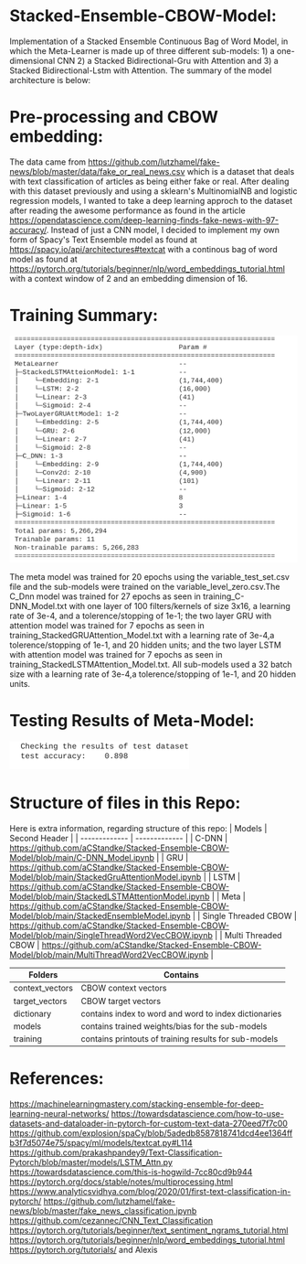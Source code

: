# Stacked-Ensemble-CBOW-Model:
Implementation of a Stacked Ensemble Continuous Bag of Word Model, in which the Meta-Learner is made up of three different sub-models: 1) a one-dimensional CNN  2) a Stacked Bidirectional-Gru with Attention and 3) a Stacked Bidirectional-Lstm with Attention. The summary of the model architecture is below: 

# Pre-processing and CBOW embedding:
The data came from https://github.com/lutzhamel/fake-news/blob/master/data/fake_or_real_news.csv which is a dataset that deals with text classification of articles as being either fake or real. After dealing with this dataset previously and using a sklearn's MultinomialNB  and logistic regression models, I wanted to take a deep learning approch to the dataset after reading the awesome performance as found in the article https://opendatascience.com/deep-learning-finds-fake-news-with-97-accuracy/. Instead of just a CNN model, I decided to implement my own form of  Spacy's Text Ensemble model as found at  https://spacy.io/api/architectures#textcat with a continous bag of word model as found at https://pytorch.org/tutorials/beginner/nlp/word_embeddings_tutorial.html with a context window of 2 and an embedding dimension of 16.  

# Training Summary:
![summary](summary.png)

The meta model was trained for 20 epochs using the variable_test_set.csv file and the sub-models were trained on the variable_level_zero.csv.The C_Dnn model was trained for 27 epochs as seen in training_C-DNN_Model.txt with one layer of 100 filters/kernels of size 3x16, a learning rate of 3e-4, and a tolerence/stopping of 1e-1; the two layer GRU with attention model was trained for 7 epochs as seen in training_StackedGRUAttention_Model.txt with a learning rate of 3e-4,a tolerence/stopping of 1e-1, and 20 hidden units; and the two layer LSTM with attention model was trained for 7 epochs as seen in training_StackedLSTMAttention_Model.txt. All sub-models used a 32 batch size with a learning rate of 3e-4,a tolerence/stopping of 1e-1, and 20 hidden units.

# Testing Results of Meta-Model:
![testing](test_results.png)

# Structure of files in this Repo:
Here is extra information, regarding  structure of this repo:
| Models        | Second Header |
| ------------- | ------------- |
| C-DNN         | https://github.com/aCStandke/Stacked-Ensemble-CBOW-Model/blob/main/C-DNN_Model.ipynb |
|  GRU          |  https://github.com/aCStandke/Stacked-Ensemble-CBOW-Model/blob/main/StackedGruAttentionModel.ipynb |
|  LSTM         | https://github.com/aCStandke/Stacked-Ensemble-CBOW-Model/blob/main/StackedLSTMAttentionModel.ipynb  |
|  Meta         |  https://github.com/aCStandke/Stacked-Ensemble-CBOW-Model/blob/main/StackedEnsembleModel.ipynb |
| Single Threaded CBOW  | https://github.com/aCStandke/Stacked-Ensemble-CBOW-Model/blob/main/SingleThreadWord2VecCBOW.ipynb  |
| Multi Threaded CBOW  | https://github.com/aCStandke/Stacked-Ensemble-CBOW-Model/blob/main/MultiThreadWord2VecCBOW.ipynb  |


| Folders       |  Contains     |
| ------------- | ------------- |
| context_vectors | CBOW  context vectors |
| target_vectors  | CBOW target vectors  |
| dictionary      | contains index to word and word to index dictionaries |
| models          | contains trained weights/bias for the sub-models |
| training        | contains printouts of training results for sub-models  |


# References:
https://machinelearningmastery.com/stacking-ensemble-for-deep-learning-neural-networks/
https://towardsdatascience.com/how-to-use-datasets-and-dataloader-in-pytorch-for-custom-text-data-270eed7f7c00
https://github.com/explosion/spaCy/blob/5adedb8587818741dcd4ee1364ffb3f7d5074e75/spacy/ml/models/textcat.py#L114
https://github.com/prakashpandey9/Text-Classification-Pytorch/blob/master/models/LSTM_Attn.py
https://towardsdatascience.com/this-is-hogwild-7cc80cd9b944
https://pytorch.org/docs/stable/notes/multiprocessing.html
https://www.analyticsvidhya.com/blog/2020/01/first-text-classification-in-pytorch/
https://github.com/lutzhamel/fake-news/blob/master/fake_news_classification.ipynb
https://github.com/cezannec/CNN_Text_Classification
https://pytorch.org/tutorials/beginner/text_sentiment_ngrams_tutorial.html
https://pytorch.org/tutorials/beginner/nlp/word_embeddings_tutorial.html
https://pytorch.org/tutorials/
and Alexis
